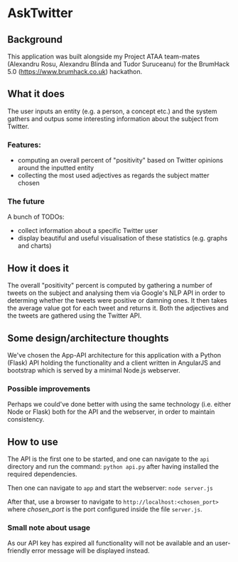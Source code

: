 # AskTwitter

## Background
This application was built alongside my Project ATAA team-mates (Alexandru Rosu, Alexandru Blinda and Tudor Suruceanu) for the BrumHack 5.0 (https://www.brumhack.co.uk) hackathon.

## What it does
The user inputs an entity (e.g. a person, a concept etc.) and the system gathers and outpus some interesting information about the subject from Twitter. 
### Features:
- computing an overall percent of "positivity" based on Twitter opinions around the inputted entity
- collecting the most used adjectives as regards the subject matter chosen 

### The future
A bunch of TODOs:
- collect information about a specific Twitter user
- display beautiful and useful visualisation of these statistics (e.g. graphs and charts)

## How it does it
The overall "positivity" percent is computed by gathering a number of tweets on the subject and analysing them via Google's NLP API in order to determing whether the tweets were positive or damning ones. It then takes the average value got for each tweet and returns it.
Both the adjectives and the tweets are gathered using the Twitter API.

## Some design/architecture thoughts
We've chosen the App-API architecture for this application with a Python (Flask) API holding the functionality and a client written in AngularJS and bootstrap which is served by a minimal Node.js webserver.

### Possible improvements
Perhaps we could've done better with using the same technology (i.e. either Node or Flask) both for the API and the webserver, in order to maintain consistency.

## How to use
The API is the first one to be started, and one can navigate to the `api` directory and run the command:
`python api.py` after having installed the required dependencies.

Then one can navigate to `app` and start the webserver:
`node server.js`

After that, use a browser to navigate to `http://localhost:<chosen_port>` where *chosen_port* is the port configured inside the file `server.js`.

### Small note about usage
As our API key has expired all functionality will not be available and an user-friendly error message will be displayed instead.

